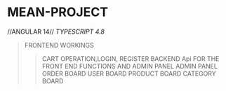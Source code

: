 # MEAN-PROJECT
//ANGULAR 14//
*TYPESCRIPT 4.8*
>FRONTEND WORKINGS
>>CART OPERATION,LOGIN, REGISTER
>BACKEND
>>Api FOR THE FRONT END FUNCTIONS AND ADMIN PANEL
>ADMIN PANEL
>>ORDER BOARD
>>USER BOARD
>>PRODUCT BOARD
>>CATEGORY BOARD

